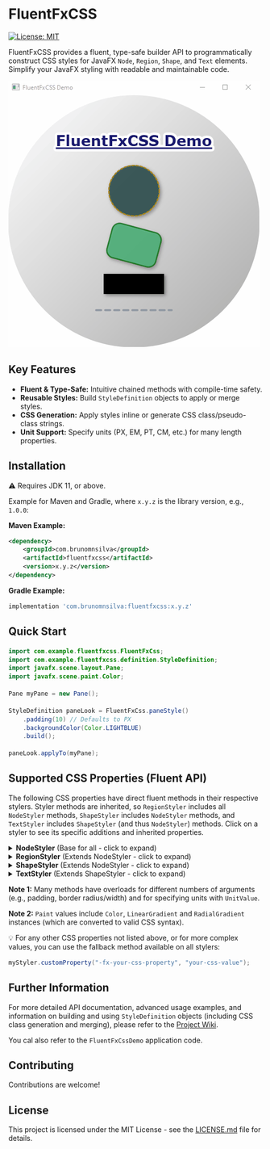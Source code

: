 # FluentFxCSS

[![License: MIT](https://img.shields.io/badge/License-MIT-yellow.svg)](https://opensource.org/licenses/MIT)
<!-- Optional: Add build status badge -->

FluentFxCSS provides a fluent, type-safe builder API to programmatically construct CSS styles for JavaFX `Node`, `Region`, `Shape`, and `Text` elements. Simplify your JavaFX styling with readable and maintainable code.

![demo gif](assets/demo.gif)

## Key Features

*   **Fluent & Type-Safe:** Intuitive chained methods with compile-time safety.
*   **Reusable Styles:** Build `StyleDefinition` objects to apply or merge styles.
*   **CSS Generation:** Apply styles inline or generate CSS class/pseudo-class strings.
*   **Unit Support:** Specify units (PX, EM, PT, CM, etc.) for many length properties.

## Installation

:warning: Requires JDK 11, or above.

Example for Maven and Gradle, where `x.y.z` is the library version, e.g., `1.0.0`:

**Maven Example:**

```xml
<dependency>
    <groupId>com.brunomnsilva</groupId>
    <artifactId>fluentfxcss</artifactId>
    <version>x.y.z</version>
</dependency>
```

**Gradle Example:**

```gradle
implementation 'com.brunomnsilva:fluentfxcss:x.y.z'
```

## Quick Start

```java
import com.example.fluentfxcss.FluentFxCss;
import com.example.fluentfxcss.definition.StyleDefinition;
import javafx.scene.layout.Pane;
import javafx.scene.paint.Color;

Pane myPane = new Pane();

StyleDefinition paneLook = FluentFxCss.paneStyle()
    .padding(10) // Defaults to PX
    .backgroundColor(Color.LIGHTBLUE)
    .build();

paneLook.applyTo(myPane);
```

## Supported CSS Properties (Fluent API)

The following CSS properties have direct fluent methods in their respective stylers. Styler methods are inherited, so `RegionStyler` includes all `NodeStyler` methods, `ShapeStyler` includes `NodeStyler` methods, and `TextStyler` includes `ShapeStyler` (and thus `NodeStyler`) methods. Click on a styler to see its specific additions and inherited properties.

<details>
  <summary><strong>NodeStyler</strong> (Base for all - click to expand)</summary>

Properties common to all JavaFX Nodes. These methods are available on all more specific stylers through inheritance.

🗏 [JavaFX CSS Reference](https://openjfx.io/javadoc/11/javafx.graphics/javafx/scene/doc-files/cssref.html#node)

| CSS Property              | Fluent Methods 🥈                                                        |
|---------------------------|------------------------------------------------------------------------|
| `-fx-opacity`             | `.opacity(double value)`                                               |
| `-fx-effect` (DropShadow) | `.dropShadow(BlurType, Color, radius, spread, offX, offY)`             |
| `-fx-effect` (InnerShadow)| `.innerShadow(BlurType, Color, radius, choke, offX, offY)`             |
| `-fx-cursor`              | `.cursor(Cursor cursor)`                                               |
| `-fx-visible`             | `.visible(boolean value)`                                              |
| `-fx-rotate`              | `.rotate(double degrees)`                                              |
| `-fx-scale-x` / `-fx-scale-y` | `.scaleX(double)`, `.scaleY(double)`, `.scale(double factorXY)`        |
| `-fx-translate-x` / `-fx-translate-y` | `.translateX(double)`, `.translateY(double)`, `.translate(double dXY)` |
| `-fx-blend-mode`          | `.blendMode(BlendMode mode)`                                           |

</details>

<details>
  <summary><strong>RegionStyler</strong> (Extends NodeStyler - click to expand)</summary>

Adds properties specific to `javafx.scene.layout.Region` nodes. Includes all `NodeStyler` properties.

🗏 [JavaFX CSS Reference](https://openjfx.io/javadoc/11/javafx.graphics/javafx/scene/doc-files/cssref.html#region)

| CSS Property              | Fluent Methods 🥉                                             |
|---------------------------|-------------------------------------------------------------|
| `-fx-background-color`    | `.backgroundColor(Paint paint)`                             |
| `-fx-background-radius`   | `.backgroundRadius(double radius)` / `..(UnitValue, ...)`   |
| `-fx-padding`             | `.padding(double allSides)` / `..(UnitValue, ...)`          |
| `-fx-border-color`        | `.borderColor(Color color)` / `..(colors...)`               |
| `-fx-border-style`        | `.borderStyle(BorderStyleValue style)` / `..(styles...)`    |
| `-fx-border-width`        | `.borderWidth(double width)` / `..(UnitValue, ...)`         |
| `-fx-border-radius`       | `.borderRadius(double radius)` / `..(UnitValue, ...)`       |
| `-fx-shape`               | `.shape(String svgPath)`                                    |

<!--
| `-fx-background-image`    | `.backgroundImage(String url)`                              |
| `-fx-background-repeat`   | `.backgroundRepeat(BackgroundRepeat x, BackgroundRepeat y)` |
| `-fx-background-position` | `.backgroundPosition(...)` (simplified or string)           |
| `-fx-background-size`     | `.backgroundSize(BackgroundSize size)` / `..(String)`       |
| `-fx-background-insets`   | `.backgroundInsets(Insets insets)` / `..(values)`           |
-->

</details>

<details>
  <summary><strong>ShapeStyler</strong> (Extends NodeStyler - click to expand)</summary>

Adds properties specific to `javafx.scene.shape.Shape` nodes. Includes all `NodeStyler` properties.

🗏 [JavaFX CSS Reference](https://openjfx.io/javadoc/11/javafx.graphics/javafx/scene/doc-files/cssref.html#shape)

| CSS Property              | Fluent Methods 🥇                                     |
|-----------------------------------------------------|-----------------------------------------------------------|
| `-fx-fill`                | `.fill(Paint paint)`                                |
| `-fx-stroke`              | `.stroke(Paint paint)`                              |
| `-fx-stroke-width`        | `.strokeWidth(double value)` / `..(UnitValue, ...)` |
| `-fx-stroke-type`         | `.strokeType(StrokeType type)`                      |
| `-fx-stroke-dash-array`   | `.strokeDashArray(Integer... size)`                 |
| `-fx-stroke-dash-offset`  | `.strokeDashOffset(double value)`                   |
| `-fx-stroke-line-cap`     | `.strokeLineCap(StrokeLineCap cap)`                 |
| `-fx-stroke-line-join`    | `.strokeLineJoin(StrokeLineJoin join)`              |
| `-fx-stroke-miter-limit`  | `.strokeMiterLimit(double value)`                   |
| `-fx-smooth`              | `.smooth(boolean value)`                            |

</details>

<details>
  <summary><strong>TextStyler</strong> (Extends ShapeStyler - click to expand)</summary>

Adds properties specific to `javafx.scene.text.Text` nodes. Includes all `ShapeStyler` (and thus `NodeStyler`) properties.

🗏 [JavaFX CSS Reference](https://openjfx.io/javadoc/11/javafx.graphics/javafx/scene/doc-files/cssref.html#text)

| CSS Property              | Fluent Methods 🥇                                          |
|---------------------------|----------------------------------------------------------|
| `-fx-font-family`         | `.fontFamily(String family)`                             |
| `-fx-font-size`           | `.fontSize(double size)` (defaults to PT)                |
| `-fx-font-weight`         | `.fontWeight(FontWeight weight)`                         |
| `-fx-font-style`          | `.fontStyle(FontPosture posture)`                        |
| `-fx-font` (shorthand)    | `.font(Font font)`                                       |
| `-fx-fill` (via Shape)    | `.fill(Paint paint)` or `.textFill(Paint paint)` (alias) |
| `-fx-font-smoothing-type` | `.smoothing(FontSmoothingType type)`                     |
| `-fx-underline`           | `.underline(boolean value)`                              |
| `-fx-strikethrough`       | `.strikethrough(boolean value)`                          |
| `-fx-text-alignment`      | `.alignment(TextAlignment alignment)`                    |
| `-fx-text-origin`         | `.origin(TextOriginValue origin)`                        |

</details>

**Note 1:** Many methods have overloads for different numbers of arguments (e.g., padding, border radius/width) and for specifying units with `UnitValue`.

**Note 2:** `Paint` values include `Color`, `LinearGradient` and `RadialGradient` instances (which are converted to valid CSS syntax).

:bulb: For any other CSS properties not listed above, or for more complex values, you can use the fallback method available on all stylers:
```java
myStyler.customProperty("-fx-your-css-property", "your-css-value");
```

## Further Information

For more detailed API documentation, advanced usage examples, and information on building and using `StyleDefinition` objects (including CSS class generation and merging), please refer to the [Project Wiki](https://github.com/brunomnsilva/FluentFxCSS/wiki).

You cal also refer to the `FluentFxCssDemo` application code.

## Contributing

Contributions are welcome! 

## License

This project is licensed under the MIT License - see the [LICENSE.md](LICENSE.md) file for details.

